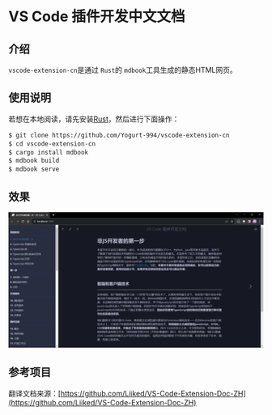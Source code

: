 # VS Code 插件开发中文文档

## 介绍

`vscode-extension-cn`是通过 `Rust`的 `mdbook`工具生成的静态HTML网页。

## 使用说明

若想在本地阅读，请先安装[Rust](https://www.rust-lang.org/tools/install)，然后进行下面操作：

```bash
$ git clone https://github.com/Yogurt-994/vscode-extension-cn
$ cd vscode-extension-cn
$ cargo install mdbook
$ mdbook build
$ mdbook serve
```
## 效果
![效果图](image/image1.png)

## 参考项目

翻译文档来源：[https://github.com/Liiked/VS-Code-Extension-Doc-ZH](https://github.com/Liiked/VS-Code-Extension-Doc-ZH)